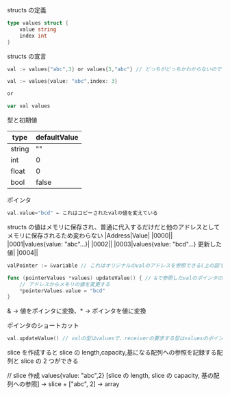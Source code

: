 structs の定義

```go
type values struct {
    value string
    index int
}
```

structs の宣言

```go
val := values{"abc",3} or values{3,"abc"} // どっちがどっちかわからないので下の方がいい

val := values{value: "abc",index: 3}

or

var val values
```

型と初期値

| type   | defaultValue |
| ------ | ------------ |
| string | ""           |
| int    | 0            |
| float  | 0            |
| bool   | false        |

ポインタ

```go
val.value="bcd" ← これはコピーされたvalの値を変えている
```

structs の値はメモリに保存され、普通に代入するだけだと他のアドレスとしてメモリに保存されるため変わらない
|Address|Value|
|0000||
|0001|values{value: "abc"...}|
|0002||
|0003|values{value: "bcd"...} 更新した値|
|0004||

```go
valPointer := &variable // これはオリジナルのvalのアドレスを参照できる(上の図では0001)

func (pointerValues *values) updateValue() { // &で参照したvalのポインタの型を要求
    // アドレスからメモリの値を変更する
    *pointerValues.value = "bcd"
}
```

& → 値をポインタに変換、\* → ポインタを値に変換

ポインタのショートカット

```go
val.updateValue() // valの型はvaluesで、receiverの要求する型はvaluesのポインタとなっているが、自動的にvaluesのポインタに変わり、アドレスが取得できる
```

slice を作成すると slice の length,capacity,基になる配列への参照を記録する配列と slice の 2 つができる

// slice 作成 values{value: "abc",2}
[slice の length, slice の capacity, 基の配列への参照] → slice + ["abc", 2] → array
